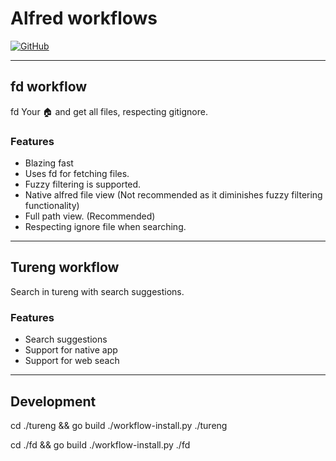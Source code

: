 # Alfred workflows

<div>
  <a href="/LICENSE.md"><img alt="GitHub" src="https://img.shields.io/github/license/kgnugur/tureng-alfred"></a>
</div>

---

## fd workflow

fd Your 🏠 and get all files, respecting gitignore.

### Features

- Blazing fast
- Uses fd for fetching files.
- Fuzzy filtering is supported.
- Native alfred file view (Not recommended as it diminishes fuzzy filtering
  functionality)
- Full path view. (Recommended)
- Respecting ignore file when searching.

---

## Tureng workflow

Search in tureng with search suggestions.

### Features

- Search suggestions
- Support for native app
- Support for web seach

---

## Development

cd ./tureng && go build
./workflow-install.py ./tureng

cd ./fd && go build
./workflow-install.py ./fd
